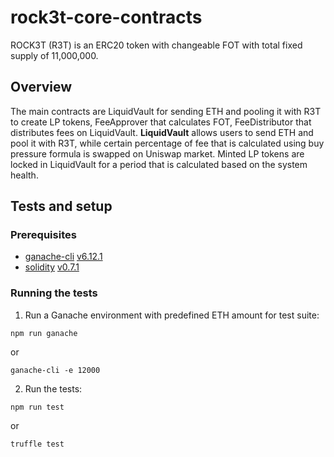 # rock3t-core-contracts
ROCK3T (R3T) is an ERC20 token with changeable FOT with total fixed supply of 11,000,000.

## Overview
The main contracts are LiquidVault for sending ETH and pooling it with R3T to create LP tokens, FeeApprover that calculates FOT, FeeDistributor that distributes fees on LiquidVault. 
**LiquidVault** allows users to send ETH and pool it with R3T, while certain percentage of fee that is calculated using buy pressure formula is swapped on Uniswap market. Minted LP tokens are locked in LiquidVault for a period that is calculated based on the system health.

## Tests and setup
### Prerequisites 
- [ganache-cli](https://github.com/trufflesuite/ganache-cli) [v6.12.1](https://github.com/trufflesuite/ganache-cli/releases/tag/v6.12.1)
- [solidity](https://github.com/ethereum/solidity) [v0.7.1](https://github.com/ethereum/solidity/releases/tag/v0.7.1)

### Running the tests
1. Run a Ganache environment with predefined ETH amount for test suite:
```
npm run ganache
```
or
```
ganache-cli -e 12000
```
2. Run the tests:
```
npm run test
```
or
```
truffle test
```
